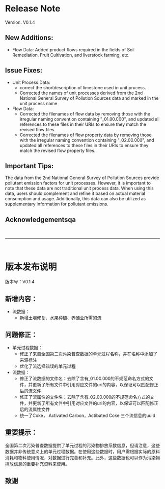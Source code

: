 # Release Note

Version: V0.1.4

## New Additions:

- Flow Data: Added product flows required in the fields of Soil Remediation, Fruit Cultivation, and liverstock farming, etc.

## Issue Fixes:

- Unit Process Data:
  - correct the shortdescription of limestone used in unit prucess.
  - Corrected the names of unit processes derived from the 2nd National General Survey of Pollution Sources data and marked in the unit process name
- Flow Data:
  * Corrected the filenames of flow data by removing those with the irregular naming convention containing "_01.00.000", and updated all references to these files in their URIs to ensure they match the revised flow files.
  * Corrected the filenames of flow property data by removing those with the irregular naming convention containing "_02.00.000", and updated all references to these files in their URIs to ensure they match the revised flow property files.

## Important Tips:

The data from the 2nd National General Survey of Pollution Sources provide pollutant emission factors for unit processes. However, it is important to note that these data are not traditional unit process data. When using this data, users should complement and refine it based on actual material consumption and usage. Additionally, this data can also be utilized as supplementary information for pollutant emissions.

## Acknowledgementsqa

<br>

---

<br>

# 版本发布说明

版本号：V0.1.4

## 新增内容：

- 流数据：
  - 新增土壤修复、水果种植、养殖业所需的流

## 问题修正：

- 单元过程数据：
  - 修正了来自全国第二次污染普查数据的单元过程名称，并在名称中添加了来源标注
  - 优化了流选择错误的单元过程
- 流数据：
  - 修正了流数据的文件名：去除了含有_01.00.000的不规范命名方式的文件，并更新了所有文件中引用对应文件的uri的内容，以保证可以匹配修正后的流文件
  - 修正了流属性的文件名：去除了含有_02.00.000的不规范命名方式的文件，并更新了所有文件中引用对应文件的uri的内容，以保证可以匹配修正后的流属性文件
  - 统一了Coke， Activated Carbon，Actibated Coke 三个流信息的uuid

## 重要提示：

全国第二次污染普查数据提供了单元过程的污染物排放系数信息，但请注意，这些数据并非传统意义上的单元过程数据。在使用这些数据时，用户需根据实际的原料消耗和物料使用情况，对数据进行完善和补充。此外，这些数据也可以作为污染物排放信息的重要补充资料来使用。

## 致谢
